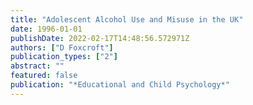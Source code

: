 ```yaml
---
title: "Adolescent Alcohol Use and Misuse in the UK"
date: 1996-01-01
publishDate: 2022-02-17T14:48:56.572971Z
authors: ["D Foxcroft"]
publication_types: ["2"]
abstract: ""
featured: false
publication: "*Educational and Child Psychology*"
---
```


